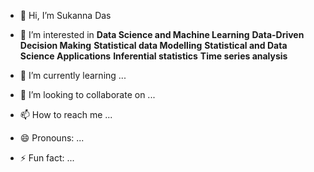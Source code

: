 - 👋 Hi, I’m Sukanna Das
- 👀 I’m interested in
  **Data Science and Machine Learning**
  **Data-Driven Decision Making**
  **Statistical data Modelling**
  **Statistical and Data Science Applications**
  **Inferential statistics**
  **Time series analysis**



- 🌱 I’m currently learning ...
- 💞️ I’m looking to collaborate on ...
- 📫 How to reach me ...
- 😄 Pronouns: ...
- ⚡ Fun fact: ...

<!---
DASsukanna/DASsukanna is a ✨ special ✨ repository because its `README.md` (this file) appears on your GitHub profile.
You can click the Preview link to take a look at your changes.
--->
